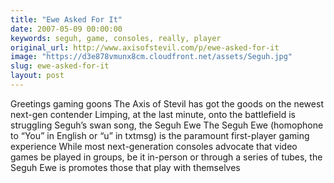```yaml
---
title: "Ewe Asked For It"
date: 2007-05-09 00:00:00
keywords: seguh, game, consoles, really, player
original_url: http://www.axisofstevil.com/p/ewe-asked-for-it
image: "https://d3e878vmunx8cm.cloudfront.net/assets/Seguh.jpg"
slug: ewe-asked-for-it
layout: post
---
```


Greetings gaming goons The Axis of Stevil has got the goods on the newest next-gen contender  Limping, at the last minute, onto the battlefield is struggling Seguh’s swan song, the Seguh Ewe  The Seguh Ewe (homophone to “You” in English or “u” in txtmsg) is the paramount first-player gaming experience  While most next-generation consoles advocate that video games be played in groups, be it in-person or through a series of tubes, the Seguh Ewe is promotes those that play with themselves

